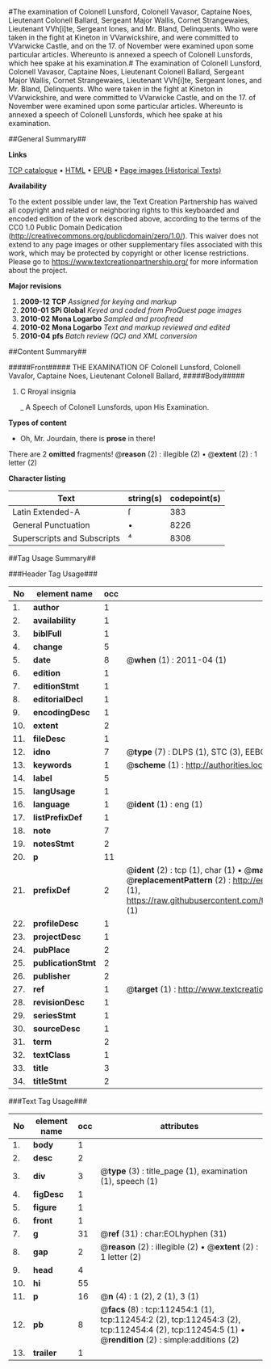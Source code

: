 #The examination of Colonell Lunsford, Colonell Vavasor, Captaine Noes, Lieutenant Colonell Ballard, Sergeant Major Wallis, Cornet Strangewaies, Lieutenant VVh[i]te, Sergeant Iones, and Mr. Bland, Delinquents. Who were taken in the fight at Kineton in VVarwickshire, and were committed to VVarwicke Castle, and on the 17. of November were examined upon some particular articles. Whereunto is annexed a speech of Colonell Lunsfords, which hee spake at his examination.#
The examination of Colonell Lunsford, Colonell Vavasor, Captaine Noes, Lieutenant Colonell Ballard, Sergeant Major Wallis, Cornet Strangewaies, Lieutenant VVh[i]te, Sergeant Iones, and Mr. Bland, Delinquents. Who were taken in the fight at Kineton in VVarwickshire, and were committed to VVarwicke Castle, and on the 17. of November were examined upon some particular articles. Whereunto is annexed a speech of Colonell Lunsfords, which hee spake at his examination.

##General Summary##

**Links**

[TCP catalogue](http://www.ota.ox.ac.uk/tcp/)  • 
[HTML](http://tei.it.ox.ac.uk/tcp/Texts-HTML/free/A84/A84224.html)  • 
[EPUB](http://tei.it.ox.ac.uk/tcp/Texts-EPUB/free/A84/A84224.epub) • 
[Page images (Historical Texts)](https://historicaltexts.jisc.ac.uk/eebo-99860334e)

**Availability**

To the extent possible under law, the Text Creation Partnership has waived all copyright and related or neighboring rights to this keyboarded and encoded edition of the work described above, according to the terms of the CC0 1.0 Public Domain Dedication (http://creativecommons.org/publicdomain/zero/1.0/). This waiver does not extend to any page images or other supplementary files associated with this work, which may be protected by copyright or other license restrictions. Please go to https://www.textcreationpartnership.org/ for more information about the project.

**Major revisions**

1. __2009-12__ __TCP__ *Assigned for keying and markup*
1. __2010-01__ __SPi Global__ *Keyed and coded from ProQuest page images*
1. __2010-02__ __Mona Logarbo__ *Sampled and proofread*
1. __2010-02__ __Mona Logarbo__ *Text and markup reviewed and edited*
1. __2010-04__ __pfs__ *Batch review (QC) and XML conversion*

##Content Summary##

#####Front#####
THE EXAMINATION OF Colonell Lunsford, Colonell Vavaſor, Captaine Noes, Lieutenant Colonell Ballard, 
#####Body#####

1. C Rroyal insignia

    _ A Speech of Colonell Lunsfords, upon His Examination.

**Types of content**

  * Oh, Mr. Jourdain, there is **prose** in there!

There are 2 **omitted** fragments! 
 @__reason__ (2) : illegible (2)  •  @__extent__ (2) : 1 letter (2)

**Character listing**


|Text|string(s)|codepoint(s)|
|---|---|---|
|Latin Extended-A|ſ|383|
|General Punctuation|•|8226|
|Superscripts             and Subscripts|⁴|8308|

##Tag Usage Summary##

###Header Tag Usage###

|No|element name|occ|attributes|
|---|---|---|---|
|1.|__author__|1||
|2.|__availability__|1||
|3.|__biblFull__|1||
|4.|__change__|5||
|5.|__date__|8| @__when__ (1) : 2011-04 (1)|
|6.|__edition__|1||
|7.|__editionStmt__|1||
|8.|__editorialDecl__|1||
|9.|__encodingDesc__|1||
|10.|__extent__|2||
|11.|__fileDesc__|1||
|12.|__idno__|7| @__type__ (7) : DLPS (1), STC (3), EEBO-CITATION (1), PROQUEST (1), VID (1)|
|13.|__keywords__|1| @__scheme__ (1) : http://authorities.loc.gov/ (1)|
|14.|__label__|5||
|15.|__langUsage__|1||
|16.|__language__|1| @__ident__ (1) : eng (1)|
|17.|__listPrefixDef__|1||
|18.|__note__|7||
|19.|__notesStmt__|2||
|20.|__p__|11||
|21.|__prefixDef__|2| @__ident__ (2) : tcp (1), char (1)  •  @__matchPattern__ (2) : ([0-9\-]+):([0-9IVX]+) (1), (.+) (1)  •  @__replacementPattern__ (2) : http://eebo.chadwyck.com/downloadtiff?vid=$1&page=$2 (1), https://raw.githubusercontent.com/textcreationpartnership/Texts/master/tcpchars.xml#$1 (1)|
|22.|__profileDesc__|1||
|23.|__projectDesc__|1||
|24.|__pubPlace__|2||
|25.|__publicationStmt__|2||
|26.|__publisher__|2||
|27.|__ref__|1| @__target__ (1) : http://www.textcreationpartnership.org/docs/. (1)|
|28.|__revisionDesc__|1||
|29.|__seriesStmt__|1||
|30.|__sourceDesc__|1||
|31.|__term__|2||
|32.|__textClass__|1||
|33.|__title__|3||
|34.|__titleStmt__|2||


###Text Tag Usage###

|No|element name|occ|attributes|
|---|---|---|---|
|1.|__body__|1||
|2.|__desc__|2||
|3.|__div__|3| @__type__ (3) : title_page (1), examination (1), speech (1)|
|4.|__figDesc__|1||
|5.|__figure__|1||
|6.|__front__|1||
|7.|__g__|31| @__ref__ (31) : char:EOLhyphen (31)|
|8.|__gap__|2| @__reason__ (2) : illegible (2)  •  @__extent__ (2) : 1 letter (2)|
|9.|__head__|4||
|10.|__hi__|55||
|11.|__p__|16| @__n__ (4) : 1 (2), 2 (1), 3 (1)|
|12.|__pb__|8| @__facs__ (8) : tcp:112454:1 (1), tcp:112454:2 (2), tcp:112454:3 (2), tcp:112454:4 (2), tcp:112454:5 (1)  •  @__rendition__ (2) : simple:additions (2)|
|13.|__trailer__|1||
